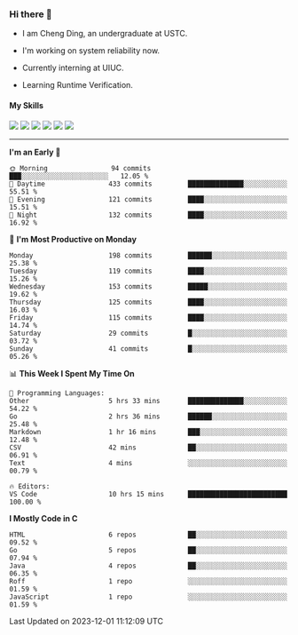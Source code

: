 ### Hi there 👋

* I am Cheng Ding, an undergraduate at USTC.
  
* I'm working on system reliability now.

* Currently interning at UIUC.

-  Learning Runtime Verification.

#### My Skills

![](https://img.shields.io/badge/C++-65318e?logo=cplusplus&logoColor=fff)
![](https://img.shields.io/badge/Python-3e74a2?logo=python&logoColor=fff)
![](https://img.shields.io/badge/C-5654a2?logo=c&logoColor=fff)
![](https://img.shields.io/badge/Go-00aaff?logo=go&logoColor=fff)
![](https://img.shields.io/badge/Docker-0088ff?logo=docker&logoColor=fff)
![](https://img.shields.io/badge/Apache-D22128?logo=apache&logoColor=fff)

---
<!--START_SECTION:waka-->
**I'm an Early 🐤** 

```text
🌞 Morning                94 commits          ███░░░░░░░░░░░░░░░░░░░░░░   12.05 % 
🌆 Daytime                433 commits         ██████████████░░░░░░░░░░░   55.51 % 
🌃 Evening                121 commits         ████░░░░░░░░░░░░░░░░░░░░░   15.51 % 
🌙 Night                  132 commits         ████░░░░░░░░░░░░░░░░░░░░░   16.92 % 
```
📅 **I'm Most Productive on Monday** 

```text
Monday                   198 commits         ██████░░░░░░░░░░░░░░░░░░░   25.38 % 
Tuesday                  119 commits         ████░░░░░░░░░░░░░░░░░░░░░   15.26 % 
Wednesday                153 commits         █████░░░░░░░░░░░░░░░░░░░░   19.62 % 
Thursday                 125 commits         ████░░░░░░░░░░░░░░░░░░░░░   16.03 % 
Friday                   115 commits         ████░░░░░░░░░░░░░░░░░░░░░   14.74 % 
Saturday                 29 commits          █░░░░░░░░░░░░░░░░░░░░░░░░   03.72 % 
Sunday                   41 commits          █░░░░░░░░░░░░░░░░░░░░░░░░   05.26 % 
```


📊 **This Week I Spent My Time On** 

```text
💬 Programming Languages: 
Other                    5 hrs 33 mins       ██████████████░░░░░░░░░░░   54.22 % 
Go                       2 hrs 36 mins       ██████░░░░░░░░░░░░░░░░░░░   25.48 % 
Markdown                 1 hr 16 mins        ███░░░░░░░░░░░░░░░░░░░░░░   12.48 % 
CSV                      42 mins             ██░░░░░░░░░░░░░░░░░░░░░░░   06.91 % 
Text                     4 mins              ░░░░░░░░░░░░░░░░░░░░░░░░░   00.79 % 

🔥 Editors: 
VS Code                  10 hrs 15 mins      █████████████████████████   100.00 % 
```

**I Mostly Code in C** 

```text
HTML                     6 repos             ██░░░░░░░░░░░░░░░░░░░░░░░   09.52 % 
Go                       5 repos             ██░░░░░░░░░░░░░░░░░░░░░░░   07.94 % 
Java                     4 repos             ██░░░░░░░░░░░░░░░░░░░░░░░   06.35 % 
Roff                     1 repo              ░░░░░░░░░░░░░░░░░░░░░░░░░   01.59 % 
JavaScript               1 repo              ░░░░░░░░░░░░░░░░░░░░░░░░░   01.59 % 
```




 Last Updated on 2023-12-01 11:12:09 UTC
<!--END_SECTION:waka-->
